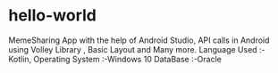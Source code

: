 # hello-world
MemeSharing App with the help of Android Studio, API calls in Android using Volley Library , Basic Layout and Many more. Language Used :- Kotlin, Operating System :-Windows 10 DataBase :-Oracle
